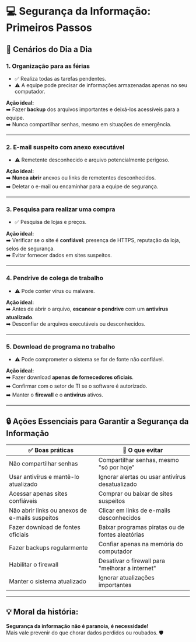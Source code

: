 # &#x1F4BB; Segurança da Informação: Primeiros Passos

## &#x1F4D6; Cenários do Dia a Dia

### 1. Organização para as férias
- ✅ Realiza todas as tarefas pendentes.
- ⚠️ A equipe pode precisar de informações armazenadas apenas no seu computador.

**Ação ideal:**  
➡️ Fazer **backup** dos arquivos importantes e deixá-los acessíveis para a equipe.  
➡️ Nunca compartilhar senhas, mesmo em situações de emergência.

---

### 2. E-mail suspeito com anexo executável
- ⚠️ Remetente desconhecido e arquivo potencialmente perigoso.

**Ação ideal:**  
➡️ **Nunca abrir** anexos ou links de remetentes desconhecidos.  
➡️ Deletar o e-mail ou encaminhar para a equipe de segurança.

---

### 3. Pesquisa para realizar uma compra
- ✅ Pesquisa de lojas e preços.

**Ação ideal:**  
➡️ Verificar se o site é **confiável**: presença de HTTPS, reputação da loja, selos de segurança.  
➡️ Evitar fornecer dados em sites suspeitos.

---

### 4. Pendrive de colega de trabalho
- ⚠️ Pode conter vírus ou malware.

**Ação ideal:**  
➡️ Antes de abrir o arquivo, **escanear o pendrive** com um **antivírus atualizado**.  
➡️ Desconfiar de arquivos executáveis ou desconhecidos.

---

### 5. Download de programa no trabalho
- ⚠️ Pode comprometer o sistema se for de fonte não confiável.

**Ação ideal:**  
➡️ Fazer download **apenas de fornecedores oficiais**.  
➡️ Confirmar com o setor de TI se o software é autorizado.  
➡️ Manter o **firewall** e o **antivírus** ativos.

---

## &#x1F512; Ações Essenciais para Garantir a Segurança da Informação

| ✅ **Boas práticas** | 🚫 **O que evitar** |
|---------------------|---------------------|
| Não compartilhar senhas | Compartilhar senhas, mesmo "só por hoje" |
| Usar antivírus e mantê-lo atualizado | Ignorar alertas ou usar antivírus desatualizado |
| Acessar apenas sites confiáveis | Comprar ou baixar de sites suspeitos |
| Não abrir links ou anexos de e-mails suspeitos | Clicar em links de e-mails desconhecidos |
| Fazer download de fontes oficiais | Baixar programas piratas ou de fontes aleatórias |
| Fazer backups regularmente | Confiar apenas na memória do computador |
| Habilitar o firewall | Desativar o firewall para "melhorar a internet" |
| Manter o sistema atualizado | Ignorar atualizações importantes |

---

## &#x1F4A1; Moral da história:
**Segurança da informação não é paranoia, é necessidade!**  
Mais vale prevenir do que chorar dados perdidos ou roubados. &#x1F6E1;
